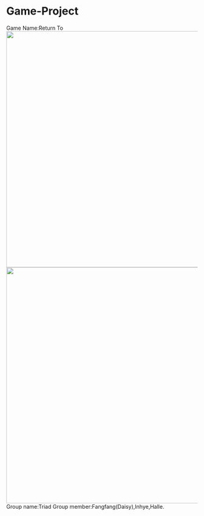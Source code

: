# Game-Project
Game Name:Return To
<img src ="https://github.com/FangfangLyu/Return-To/blob/master/Game%20Plan/capture%201.JPG" width ="800/4" height = "623/4">
<img src = "https://github.com/FangfangLyu/Return-To/blob/master/Game%20Plan/Capture%202.JPG" width = "800/4" height = "623/4">
Group name:Triad
Group member:Fangfang(Daisy),Inhye,Halle.
